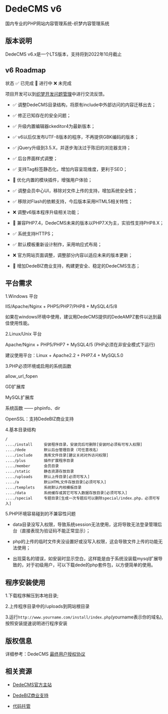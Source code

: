 # DedeCMS v6

国内专业的PHP网站内容管理系统-织梦内容管理系统

## 版本说明

DedeCMS v6.x是一个LTS版本，支持将到2022年10月截止

## v6 Roadmap

状态 ✅ 已完成 🔨 进行中 ❌ 未完成

项目开发可以到[织梦开发问题管理](https://github.com/dedetech/issues)中进行交流反馈。

- ✅ 调整DedeCMS目录结构，将原有include中外部访问的内容迁移出去；

- ✅ 修正已知存在的安全问题；

- ✅ 升级内置编辑器ckeditor4为最新版本；

- ✅ v6以后仅发布UTF-8版本的程序，不再提供GBK编码的版本；

- ✅ jQuery升级到3.5.X，并逐步淘汰过于陈旧的浏览器支持；

- ✅ 后台界面样式调整；

- ✅ 支持Tag标签静态化，增加内容呈现维度，更利于SEO；

- 🔨 优化内置的模块插件，增强用户体验；

- ✅ 调整会员中心UI，移除对文件上传的支持，增加系统安全性；

- ✅ 移除对Flash的依赖支持，今后版本采用HTML5相关特性；

- ❌ 调整v6版本程序升级相关功能；

- 🔨 兼容PHP7.4，DedeCMS未来的版本以PHP7.X为主，实验性支持PHP8.X；

- ✅ 系统支持HTTPS；

- ✅ 默认模板重新设计制作，采用响应式布局；

- ❌ 官方网站页面调整，调整部分内容以适应未来的版本更新；

- 🔨 增加DedeBIZ商业支持，构建更安全、稳定的DedeCMS生态；

## 平台需求

1.Windows 平台

IIS/Apache/Nginx + PHP5/PHP7/PHP8 + MySQL4/5/8

如果在windows环境中使用，建议用DedeCMS提供的DedeAMPZ套件以达到最佳使用性能。

2.Linux/Unix 平台

Apache/Nginx + PHP5/PHP7 + MySQL4/5 (PHP必须在非安全模式下运行)

建议使用平台：Linux + Apache2.2 + PHP7.4 + MySQL5.0

3.PHP必须环境或启用的系统函数

allow_url_fopen

GD扩展库

MySQL扩展库

系统函数 —— phpinfo、dir

OpenSSL：支持DedeBIZ商业支持

4.基本目录结构

```
/
..../install     安装程序目录，安装完后可删除[安装时必须有可写入权限]
..../dede        默认后台管理目录（可任意改名）
..../include     类库文件目录[建议关闭对外访问权限]
..../plus        插件扩展程序目录
..../member      会员目录
..../static      静态资源存放目录
..../uploads     默认上传目录[必须可写入]
..../a           默认HTML文件存放目录[必须可写入]
..../templets    系统默认内核模板目录
..../data        系统缓存或其它可写入数据存放目录[必须可写入]
..../special     专题目录[生成一次专题后可以删除special/index.php，必须可写入]
```

5.PHP环境容易碰到的不兼容性问题

  * data目录没写入权限，导致系统session无法使用，这将导致无法登录管理后台（直接表现为验证码不能正常显示）；

  * php的上传的临时文件夹没设置好或没写入权限，这会导致文件上传的功能无法使用；
  
  * 出现莫名的错误，如安装时显示空白，这样能是由于系统没装载mysql扩展导致的，对于初级用户，可以下载dede的php套件包，以方便简单的使用。

## 程序安装使用

1.下载程序解压到本地目录;

2.上传程序目录中的/uploads到网站根目录

3.运行`http://www.yourname.com/install/index.php`(yourname表示你的域名),按照安装提速说明进行程序安装

## 版权信息

详细参考：DedeCMS [最终用户授权协议](./docs/license.txt)

## 相关资源

- [DedeCMS官方主站](http://www.dedecms.com)

- [DedeBIZ商业支持](https://www.dedebiz.com)

- [代码托管](https://git.dedebiz.com/)
